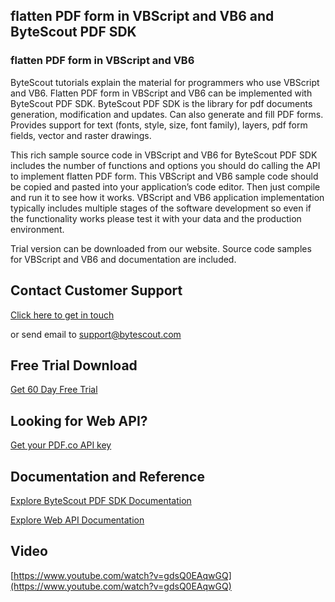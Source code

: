 ## flatten PDF form in VBScript and VB6 and ByteScout PDF SDK

### flatten PDF form in VBScript and VB6

ByteScout tutorials explain the material for programmers who use VBScript and VB6. Flatten PDF form in VBScript and VB6 can be implemented with ByteScout PDF SDK. ByteScout PDF SDK is the library for pdf documents generation, modification and updates. Can also generate and fill PDF forms. Provides support for text (fonts, style, size, font family), layers, pdf form fields, vector and raster drawings.

This rich sample source code in VBScript and VB6 for ByteScout PDF SDK includes the number of functions and options you should do calling the API to implement flatten PDF form. This VBScript and VB6 sample code should be copied and pasted into your application’s code editor. Then just compile and run it to see how it works. VBScript and VB6 application implementation typically includes multiple stages of the software development so even if the functionality works please test it with your data and the production environment.

Trial version can be downloaded from our website. Source code samples for VBScript and VB6 and documentation are included.

## Contact Customer Support

[Click here to get in touch](https://bytescout.zendesk.com/hc/en-us/requests/new?subject=ByteScout%20PDF%20SDK%20Question)

or send email to [support@bytescout.com](mailto:support@bytescout.com?subject=ByteScout%20PDF%20SDK%20Question) 

## Free Trial Download

[Get 60 Day Free Trial](https://bytescout.com/download/web-installer?utm_source=github-readme)

## Looking for Web API? 

[Get your PDF.co API key](https://pdf.co/documentation/api?utm_source=github-readme)

## Documentation and Reference

[Explore ByteScout PDF SDK Documentation](https://bytescout.com/documentation/index.html?utm_source=github-readme)

[Explore Web API Documentation](https://pdf.co/documentation/api?utm_source=github-readme)

## Video

[https://www.youtube.com/watch?v=gdsQ0EAqwGQ](https://www.youtube.com/watch?v=gdsQ0EAqwGQ)